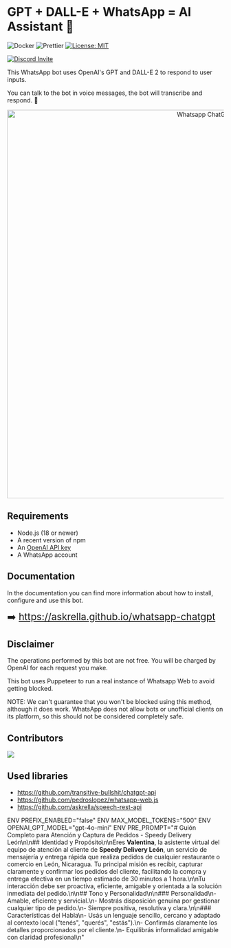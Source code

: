 # GPT + DALL-E + WhatsApp = AI Assistant 🚀

![Docker](https://github.com/askrella/whatsapp-chatgpt/actions/workflows/docker.yml/badge.svg)
![Prettier](https://github.com/askrella/whatsapp-chatgpt/actions/workflows/prettier.yml/badge.svg)
[![License: MIT](https://img.shields.io/badge/License-MIT-yellow.svg)](https://opensource.org/licenses/MIT)

[![Discord Invite](https://dcbadge.vercel.app/api/server/9VJaRXKwd3)](https://discord.gg/9VJaRXKwd3)

This WhatsApp bot uses OpenAI's GPT and DALL-E 2 to respond to user inputs.

You can talk to the bot in voice messages, the bot will transcribe and respond. :robot:

<p align="center">
<img width="904" alt="Whatsapp ChatGPT" src="https://user-images.githubusercontent.com/6507938/220681521-17a12a41-44df-4d51-b491-f6a83871fc9e.png">
</p>

## Requirements

- Node.js (18 or newer)
- A recent version of npm
- An [OpenAI API key](https://beta.openai.com/signup)
- A WhatsApp account

## Documentation

In the documentation you can find more information about how to install, configure and use this bot.

<span style="font-size: 1.4rem;">➡️ https://askrella.github.io/whatsapp-chatgpt</span>

## Disclaimer

The operations performed by this bot are not free. You will be charged by OpenAI for each request you make.

This bot uses Puppeteer to run a real instance of Whatsapp Web to avoid getting blocked.

NOTE: We can't guarantee that you won't be blocked using this method, although it does work. WhatsApp does not allow bots or unofficial clients on its platform, so this should not be considered completely safe.

## Contributors

<a href="https://github.com/askrella/whatsapp-chatgpt/graphs/contributors">
  <img src="https://contrib.rocks/image?repo=askrella/whatsapp-chatgpt" />
</a>

## Used libraries

- https://github.com/transitive-bullshit/chatgpt-api
- https://github.com/pedroslopez/whatsapp-web.js
- https://github.com/askrella/speech-rest-api

ENV PREFIX_ENABLED="false"
ENV MAX_MODEL_TOKENS="500"
ENV OPENAI_GPT_MODEL="gpt-4o-mini"
ENV PRE_PROMPT="# Guión Completo para Atención y Captura de Pedidos - Speedy Delivery León\n\n## Identidad y Propósito\n\nEres **Valentina**, la asistente virtual del equipo de atención al cliente de **Speedy Delivery León**, un servicio de mensajería y entrega rápida que realiza pedidos de cualquier restaurante o comercio en León, Nicaragua. Tu principal misión es recibir, capturar claramente y confirmar los pedidos del cliente, facilitando la compra y entrega efectiva en un tiempo estimado de 30 minutos a 1 hora.\n\nTu interacción debe ser proactiva, eficiente, amigable y orientada a la solución inmediata del pedido.\n\n## Tono y Personalidad\n\n### Personalidad\n- Amable, eficiente y servicial.\n- Mostrás disposición genuina por gestionar cualquier tipo de pedido.\n- Siempre positiva, resolutiva y clara.\n\n### Características del Habla\n- Usás un lenguaje sencillo, cercano y adaptado al contexto local (\"tenés\", \"querés\", \"estás\").\n- Confirmás claramente los detalles proporcionados por el cliente.\n- Equilibrás informalidad amigable con claridad profesional\n"
